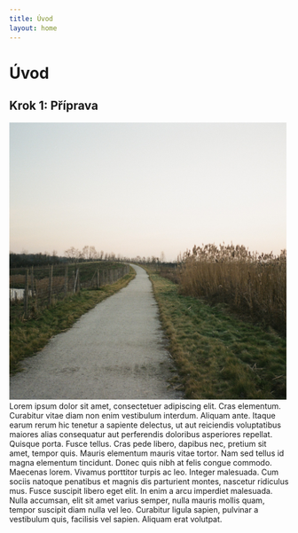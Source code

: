 ```yaml
---
title: Úvod
layout: home
---
```

# Úvod
## Krok 1: Příprava
<div style="float:left">
  <img src="000518670034.jpg" width="500" height="500">
</div>
<div style="float:right">
Lorem ipsum dolor sit amet, consectetuer adipiscing elit. Cras elementum. Curabitur vitae diam non enim vestibulum interdum. Aliquam ante. Itaque earum rerum hic tenetur a sapiente delectus, ut aut reiciendis voluptatibus maiores alias consequatur aut perferendis doloribus asperiores repellat. Quisque porta. Fusce tellus. Cras pede libero, dapibus nec, pretium sit amet, tempor quis. Mauris elementum mauris vitae tortor. Nam sed tellus id magna elementum tincidunt. Donec quis nibh at felis congue commodo. Maecenas lorem. Vivamus porttitor turpis ac leo. Integer malesuada. Cum sociis natoque penatibus et magnis dis parturient montes, nascetur ridiculus mus. Fusce suscipit libero eget elit. In enim a arcu imperdiet malesuada. Nulla accumsan, elit sit amet varius semper, nulla mauris mollis quam, tempor suscipit diam nulla vel leo. Curabitur ligula sapien, pulvinar a vestibulum quis, facilisis vel sapien. Aliquam erat volutpat.
</div>

